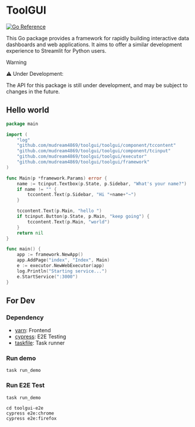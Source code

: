 # ToolGUI

[![Go Reference](https://pkg.go.dev/badge/github.com/mudream4869/toolgui.svg)](https://pkg.go.dev/github.com/mudream4869/toolgui)

This Go package provides a framework for rapidly building interactive data
dashboards and web applications. It aims to offer a similar development
experience to Streamlit for Python users.

> [!WARNING]
> ⚠️ Under Development:
> 
> The API for this package is still under development,
> and may be subject to changes in the future.

## Hello world

```go
package main

import (
	"log"
	"github.com/mudream4869/toolgui/toolgui/component/tccontent"
	"github.com/mudream4869/toolgui/toolgui/component/tcinput"
	"github.com/mudream4869/toolgui/toolgui/executor"
	"github.com/mudream4869/toolgui/toolgui/framework"
)

func Main(p *framework.Params) error {
	name := tcinput.Textbox(p.State, p.Sidebar, "What's your name?")
	if name != "" {
		tccontent.Text(p.Sidebar, "Hi "+name+"~")
	}

	tccontent.Text(p.Main, "hello ")
	if tcinput.Button(p.State, p.Main, "keep going") {
		tccontent.Text(p.Main, "world")
	}
	return nil
}

func main() {
	app := framework.NewApp()
	app.AddPage("index", "Index", Main)
	e := executor.NewWebExecutor(app)
	log.Println("Starting service...")
	e.StartService(":3000")
}
```

## For Dev

### Dependency

* [yarn](https://yarnpkg.com/): Frontend
* [cypress](https://www.cypress.io/): E2E Testing
* [taskfile](https://taskfile.dev/): Task runner

### Run demo

```shell
task run_demo
```

### Run E2E Test

```shell
task run_demo
```

```shell
cd toolgui-e2e
cypress e2e:chrome
cypress e2e:firefox
```
